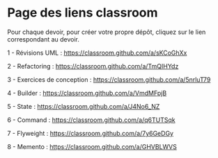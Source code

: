 # Page des liens classroom

Pour chaque devoir, pour créer votre propre dépôt, cliquez sur le lien correspondant au devoir.

1 - Révisions UML : https://classroom.github.com/a/sKCoGhXx

2 - Refactoring : https://classroom.github.com/a/TmQIHYdz

3 - Exercices de conception : https://classroom.github.com/a/5nrluT79

4 - Builder : https://classroom.github.com/a/VmdMFpjB

5 - State : https://classroom.github.com/a/J4No6_NZ

6 - Command : https://classroom.github.com/a/q6TUTSqk

7 - Flyweight : https://classroom.github.com/a/7y6GeDGy

8 - Memento : https://classroom.github.com/a/GHVBLWVS

